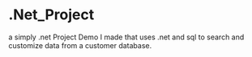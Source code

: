 # .Net_Project
a simply .net Project Demo I made that uses .net and sql to search and customize data from a customer database.
